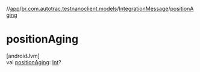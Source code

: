 //[app](../../../index.md)/[br.com.autotrac.testnanoclient.models](../index.md)/[IntegrationMessage](index.md)/[positionAging](position-aging.md)

# positionAging

[androidJvm]\
val [positionAging](position-aging.md): [Int](https://kotlinlang.org/api/latest/jvm/stdlib/kotlin/-int/index.html)?
